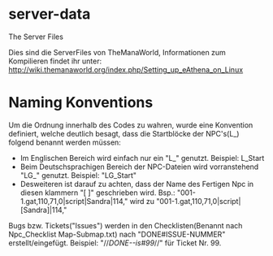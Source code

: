 server-data
===========

The Server Files

Dies sind die ServerFiles von TheManaWorld,
Informationen zum Kompilieren findet ihr unter: http://wiki.themanaworld.org/index.php/Setting_up_eAthena_on_Linux

Naming Konventions
==================

Um die Ordnung innerhalb des Codes zu wahren, wurde eine Konvention definiert,
welche deutlich besagt, dass die Startblöcke der NPC's(L_) folgend benannt werden
müssen:
   * Im Englischen Bereich wird einfach nur ein "L_" genutzt. Beispiel: L_Start
   * Beim Deutschsprachigen Bereich der NPC-Dateien wird vorranstehend "LG_" genutzt. Beispiel: "LG_Start"
   * Desweiteren ist darauf zu achten, dass der Name des Fertigen Npc in diesen klammern
    "[ ]" geschrieben wird. Bsp.: "001-1.gat,110,71,0|script|Sandra|114,"  wird zu  "001-1.gat,110,71,0|script|[Sandra]|114,"

Bugs bzw. Tickets("Issues") werden in den Checklisten(Benannt nach
Npc_Checklist Map-Submap.txt) nach "DONE#ISSUE-NUMMER" erstellt/eingefügt. Beispiel: "//*DONE--is#99*//"
für Ticket Nr. 99.
